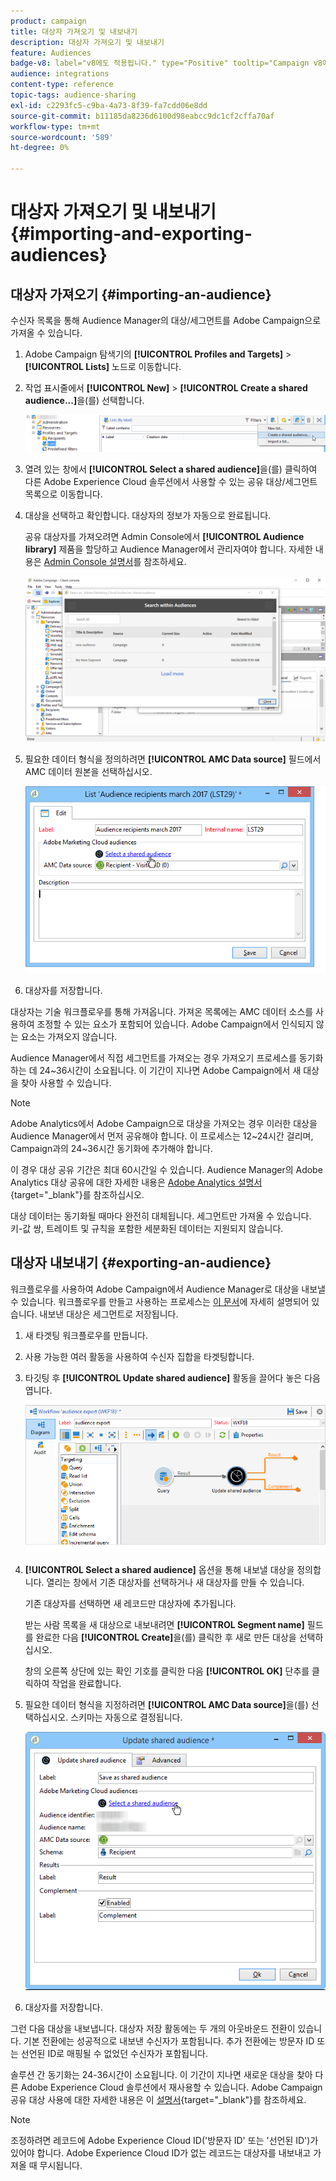 ```yaml
---
product: campaign
title: 대상자 가져오기 및 내보내기
description: 대상자 가져오기 및 내보내기
feature: Audiences
badge-v8: label="v8에도 적용됩니다." type="Positive" tooltip="Campaign v8에도 적용됩니다."
audience: integrations
content-type: reference
topic-tags: audience-sharing
exl-id: c2293fc5-c9ba-4a73-8f39-fa7cdd06e8dd
source-git-commit: b11185da8236d6100d98eabcc9dc1cf2cffa70af
workflow-type: tm+mt
source-wordcount: '589'
ht-degree: 0%

---
```



# 대상자 가져오기 및 내보내기{#importing-and-exporting-audiences}



## 대상자 가져오기 {#importing-an-audience}

수신자 목록을 통해 Audience Manager의 대상/세그먼트를 Adobe Campaign으로 가져올 수 있습니다.

1. Adobe Campaign 탐색기의 **[!UICONTROL Profiles and Targets]** > **[!UICONTROL Lists]** 노드로 이동합니다.
1. 작업 표시줄에서 **[!UICONTROL New]** > **[!UICONTROL Create a shared audience...]**&#x200B;을(를) 선택합니다.

   ![](assets/aam_import_audience.png)

1. 열려 있는 창에서 **[!UICONTROL Select a shared audience]**&#x200B;을(를) 클릭하여 다른 Adobe Experience Cloud 솔루션에서 사용할 수 있는 공유 대상/세그먼트 목록으로 이동합니다.
1. 대상을 선택하고 확인합니다. 대상자의 정보가 자동으로 완료됩니다.

   공유 대상자를 가져오려면 Admin Console에서 **[!UICONTROL Audience library]** 제품을 할당하고 Audience Manager에서 관리자여야 합니다. 자세한 내용은 [Admin Console 설명서](https://helpx.adobe.com/kr/enterprise/managing/user-guide.html)를 참조하세요.

   ![](assets/aam_import_audience_3.png)

1. 필요한 데이터 형식을 정의하려면 **[!UICONTROL AMC Data source]** 필드에서 AMC 데이터 원본을 선택하십시오.

   ![](assets/aam_import_audience_2.png)

1. 대상자를 저장합니다.

대상자는 기술 워크플로우를 통해 가져옵니다. 가져온 목록에는 AMC 데이터 소스를 사용하여 조정할 수 있는 요소가 포함되어 있습니다. Adobe Campaign에서 인식되지 않는 요소는 가져오지 않습니다.

Audience Manager에서 직접 세그먼트를 가져오는 경우 가져오기 프로세스를 동기화하는 데 24~36시간이 소요됩니다. 이 기간이 지나면 Adobe Campaign에서 새 대상을 찾아 사용할 수 있습니다.

>[!NOTE]
>
>Adobe Analytics에서 Adobe Campaign으로 대상을 가져오는 경우 이러한 대상을 Audience Manager에서 먼저 공유해야 합니다. 이 프로세스는 12~24시간 걸리며, Campaign과의 24~36시간 동기화에 추가해야 합니다.
>
>이 경우 대상 공유 기간은 최대 60시간일 수 있습니다. Audience Manager의 Adobe Analytics 대상 공유에 대한 자세한 내용은 [Adobe Analytics 설명서](https://experienceleague.adobe.com/docs/analytics/components/segmentation/segmentation-workflow/seg-publish.html){target="_blank"}를 참조하십시오.

대상 데이터는 동기화될 때마다 완전히 대체됩니다. 세그먼트만 가져올 수 있습니다. 키-값 쌍, 트레이트 및 규칙을 포함한 세분화된 데이터는 지원되지 않습니다.

## 대상자 내보내기 {#exporting-an-audience}

워크플로우를 사용하여 Adobe Campaign에서 Audience Manager로 대상을 내보낼 수 있습니다. 워크플로우를 만들고 사용하는 프로세스는 [이 문서](../../workflow/using/building-a-workflow.md)에 자세히 설명되어 있습니다. 내보낸 대상은 세그먼트로 저장됩니다.

1. 새 타겟팅 워크플로우를 만듭니다.
1. 사용 가능한 여러 활동을 사용하여 수신자 집합을 타겟팅합니다.
1. 타깃팅 후 **[!UICONTROL Update shared audience]** 활동을 끌어다 놓은 다음 엽니다.

   ![](assets/aam_export_example.png)

1. **[!UICONTROL Select a shared audience]** 옵션을 통해 내보낼 대상을 정의합니다. 열리는 창에서 기존 대상자를 선택하거나 새 대상자를 만들 수 있습니다.

   기존 대상자를 선택하면 새 레코드만 대상자에 추가됩니다.

   받는 사람 목록을 새 대상으로 내보내려면 **[!UICONTROL Segment name]** 필드를 완료한 다음 **[!UICONTROL Create]**&#x200B;을(를) 클릭한 후 새로 만든 대상을 선택하십시오.

   창의 오른쪽 상단에 있는 확인 기호를 클릭한 다음 **[!UICONTROL OK]** 단추를 클릭하여 작업을 완료합니다.

1. 필요한 데이터 형식을 지정하려면 **[!UICONTROL AMC Data source]**&#x200B;을(를) 선택하십시오. 스키마는 자동으로 결정됩니다.

   ![](assets/aam_export_audience_activity.png)

1. 대상자를 저장합니다.

그런 다음 대상을 내보냅니다. 대상자 저장 활동에는 두 개의 아웃바운드 전환이 있습니다. 기본 전환에는 성공적으로 내보낸 수신자가 포함됩니다. 추가 전환에는 방문자 ID 또는 선언된 ID로 매핑될 수 없었던 수신자가 포함됩니다.

솔루션 간 동기화는 24-36시간이 소요됩니다. 이 기간이 지나면 새로운 대상을 찾아 다른 Adobe Experience Cloud 솔루션에서 재사용할 수 있습니다. Adobe Campaign 공유 대상 사용에 대한 자세한 내용은 이 [설명서](https://experienceleague.adobe.com/en/docs/core-services/interface/services/audiences/create){target="_blank"}를 참조하세요.

>[!NOTE]
>
>조정하려면 레코드에 Adobe Experience Cloud ID(&#39;방문자 ID&#39; 또는 &#39;선언된 ID&#39;)가 있어야 합니다. Adobe Experience Cloud ID가 없는 레코드는 대상자를 내보내고 가져올 때 무시됩니다.
